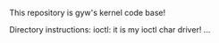 This repository is gyw's kernel code base!

Directory instructions:
	ioctl: it is my ioctl char driver!
	...


